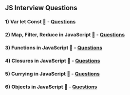 ## JS Interview Questions

### 1) Var let Const 🚀 - [Questions](./Var-let-Const/README.md)

### 2) Map, Filter, Reduce in JavaScript 🚀 - [Questions](./Map-Filter-Reduce/Readme.md)

### 3) Functions in JavaScript 🚀 - [Questions](./Functions/Readme.md)

### 4) Closures in JavaScript 🚀 - [Questions](./closures/Readme.md)

### 5) Currying in JavaScript 🚀 - [Questions](./Currying/Readme.md)

### 6) Objects in JavaScript 🚀 - [Questions](./Objects/Readme.md)
